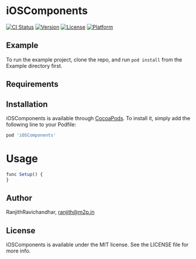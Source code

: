 # iOSComponents

[![CI Status](https://img.shields.io/travis/RanjithRavichandhar/iOSComponents.svg?style=flat)](https://travis-ci.org/RanjithRavichandhar/iOSComponents)
[![Version](https://img.shields.io/cocoapods/v/iOSComponents.svg?style=flat)](https://cocoapods.org/pods/iOSComponents)
[![License](https://img.shields.io/cocoapods/l/iOSComponents.svg?style=flat)](https://cocoapods.org/pods/iOSComponents)
[![Platform](https://img.shields.io/cocoapods/p/iOSComponents.svg?style=flat)](https://cocoapods.org/pods/iOSComponents)

## Example

To run the example project, clone the repo, and run `pod install` from the Example directory first.

## Requirements

## Installation

iOSComponents is available through [CocoaPods](https://cocoapods.org). To install
it, simply add the following line to your Podfile:

```ruby
pod 'iOSComponents'
```
# Usage
```js
func Setup() {
}
```
## Author

RanjithRavichandhar, ranjith@m2p.in

## License

iOSComponents is available under the MIT license. See the LICENSE file for more info.
